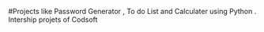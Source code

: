 #Projects like Password Generator , To do List and Calculater using Python . Intership projets of Codsoft

